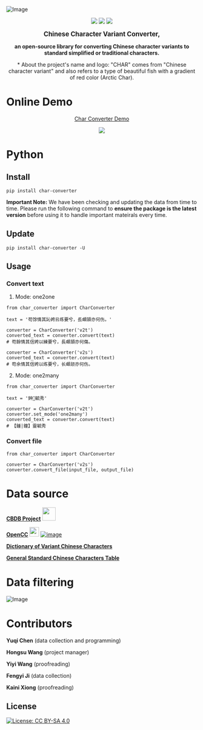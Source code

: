 ![Image](https://raw.githubusercontent.com/yukiyuqichen/CHAR/main/img/icon.png)

<p align="center">
<a href="https://pypi.org/project/char-converter">
    <img src="https://img.shields.io/pypi/v/char-converter.svg" /></a>
<a href="http://www.apache.org/licenses/">
    <img src="https://img.shields.io/badge/License-MIT-green.svg" /></a>
<a href="https://colab.research.google.com/github/yukiyuqichen/CHAR/blob/main/test/test.ipynb">
    <img src="https://colab.research.google.com/assets/colab-badge.svg" /></a>
</p>


<p align="center">
<big><strong>Chinese Character Variant Converter,</strong></big>
</p>
<p align="center">
<strong>an open-source library for converting Chinese character variants to standard simplified or traditional characters.</strong>
</p>
<p align="center">
* About the project's name and logo: "CHAR" comes from "Chinese character variant" and also refers to a type of beautiful fish with a gradient of red color (Arctic Char).
</p>

# Online Demo
<p align="center">
  <a href="https://yukiyuqichen.github.io/CHAR/">Char Converter Demo</a>
</p>

<p align="center">
<img src="https://raw.githubusercontent.com/yukiyuqichen/CHAR/main/img/demo.png" />
</p>

# Python

## Install
```
pip install char-converter
```
**Important Note:** We have been checking and updating the data from time to time. Please run the following command to **ensure the package is the latest version** before using it to handle important mateirals every time.

## Update
```
pip install char-converter -U
```

## Usage
### Convert text
1. Mode: one2one
```
from char_converter import CharConverter

text = '苟馀情其訫姱㠯练要兮，镸顑頷亦何伤。'

converter = CharConverter('v2t')
converted_text = converter.convert(text)
# 苟餘情其信姱以練要兮，長顑頷亦何傷。

converter = CharConverter('v2s')
converted_text = converter.convert(text)
# 苟余情其信姱以练要兮，长顑颔亦何伤。
```
2. Mode: one2many
```
from char_converter import CharConverter

text = '鈡𩄇毓秀'

converter = CharConverter('v2t')
converter.set_mode('one2many')
converted_text = converter.convert(text)
# 【鍾|鐘】靈毓秀
```

### Convert file
```
from char_converter import CharConverter

converter = CharConverter('v2s')
converter.convert_file(input_file, output_file)
```

# Data source

**[CBDB Project](https://projects.iq.harvard.edu/cbdb)**
<img src="https://projects.iq.harvard.edu/sites/projects.iq.harvard.edu/files/cbdb/files/logo.png?m=1696407478" width="35">

**[OpenCC](https://github.com/BYVoid/OpenCC)**
<img src="https://c.disquscdn.com/uploads/users/3634/6167/avatar200.jpg?1660808503" width="25">
[![image](https://img.shields.io/badge/License-Apache--2.0-green.svg)](http://www.apache.org/licenses/)

**[Dictionary of Variant Chinese Characters](https://dict.variants.moe.edu.tw/variants/rbt/home.do)**

**[General Standard Chinese Characters Table](http://www.moe.gov.cn/jyb_sjzl/ziliao/A19/201306/t20130601_186002.html)**


# Data filtering
![Image](https://raw.githubusercontent.com/yukiyuqichen/CHAR/main/img/workflow.png)


# Contributors

**Yuqi Chen** (data collection and programming)

**Hongsu Wang** (project manager)

**Yiyi Wang** (proofreading)

**Fengyi Ji** (data collection)

**Kaini Xiong** (proofreading)


## License

[![License: CC BY-SA 4.0](https://licensebuttons.net/l/by-sa/4.0/88x31.png)](https://creativecommons.org/licenses/by-sa/4.0/)




